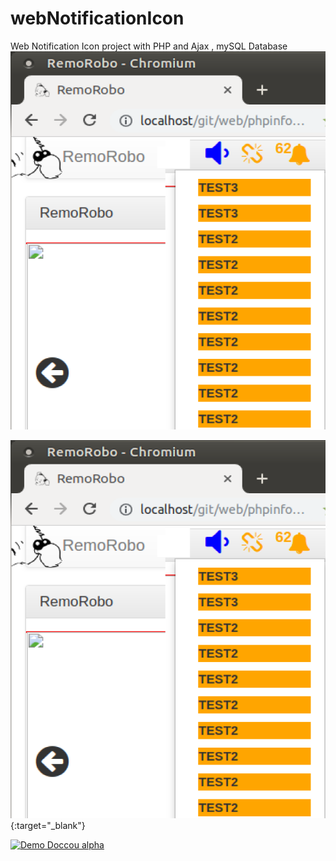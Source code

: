 # webNotificationIcon
Web Notification Icon project with PHP and Ajax , mySQL Database 
![example output](https://github.com/ArabicRobotics/webNotificationIcon/blob/master/notificationIcon.png?raw=true)

[![Notification Icon project Demo ](https://github.com/ArabicRobotics/webNotificationIcon/blob/master/notificationIcon.png?raw=true)](https://www.youtube.com/watch?v=SPONOHwiJwA){:target="_blank"}


[![Demo Doccou alpha](http://share.gifyoutube.com/KzB6Gb.gif)](https://www.youtube.com/watch?v=ek1j272iAmc)
